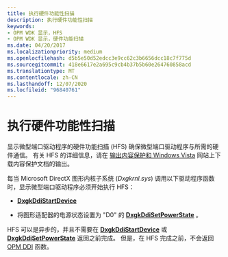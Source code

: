 ```yaml
---
title: 执行硬件功能性扫描
description: 执行硬件功能性扫描
keywords:
- OPM WDK 显示，HFS
- OPM WDK 显示，硬件功能扫描
ms.date: 04/20/2017
ms.localizationpriority: medium
ms.openlocfilehash: d5b5e50d52edcc3e9cc62c3b6656dcc18c7f775d
ms.sourcegitcommit: 418e6617e2a695c9cb4b37b5b60e264760858acd
ms.translationtype: MT
ms.contentlocale: zh-CN
ms.lasthandoff: 12/07/2020
ms.locfileid: "96840761"
---
```

# <a name="performing-a-hardware-functionality-scan"></a>执行硬件功能性扫描


显示微型端口驱动程序的硬件功能扫描 (HFS) 确保微型端口驱动程序与所需的硬件通信。 有关 HFS 的详细信息，请在 [输出内容保护和 Windows Vista](https://download.microsoft.com/download/5/D/6/5D6EAF2B-7DDF-476B-93DC-7CF0072878E6/output_protect.doc) 网站上下载内容保护文档的输出。

每当 Microsoft DirectX 图形内核子系统 (*Dxgkrnl.sys*) 调用以下驱动程序函数时，显示微型端口驱动程序必须开始执行 HFS：

-   [**DxgkDdiStartDevice**](/windows-hardware/drivers/ddi/dispmprt/nc-dispmprt-dxgkddi_start_device)

-   将图形适配器的电源状态设置为 "D0" 的 [**DxgkDdiSetPowerState**](/windows-hardware/drivers/ddi/dispmprt/nc-dispmprt-dxgkddi_set_power_state) 。

HFS 可以是异步的，并且不需要在 [**DxgkDdiStartDevice**](/windows-hardware/drivers/ddi/dispmprt/nc-dispmprt-dxgkddi_start_device) 或 [**DxgkDdiSetPowerState**](/windows-hardware/drivers/ddi/dispmprt/nc-dispmprt-dxgkddi_set_power_state) 返回之前完成。 但是，在 HFS 完成之前，不会返回 [OPM DDI](supporting-output-protection-manager.md) 函数。
